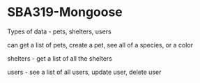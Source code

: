 # SBA319-Mongoose
 
Types of data - pets, shelters, users

can get a list of pets, create a pet, see all of a species, or a color

shelters - get a list of all the shelters

users - see a list of all users, update user, delete user